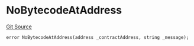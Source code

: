 # NoBytecodeAtAddress
[Git Source](https://github.com/thrackle-io/tron/blob/5c20e54658e3206ed81b54d70494bea2d0a0e5dd/src/protocol/economic/ruleProcessor/RuleProcessorDiamondLib.sol)


```solidity
error NoBytecodeAtAddress(address _contractAddress, string _message);
```

